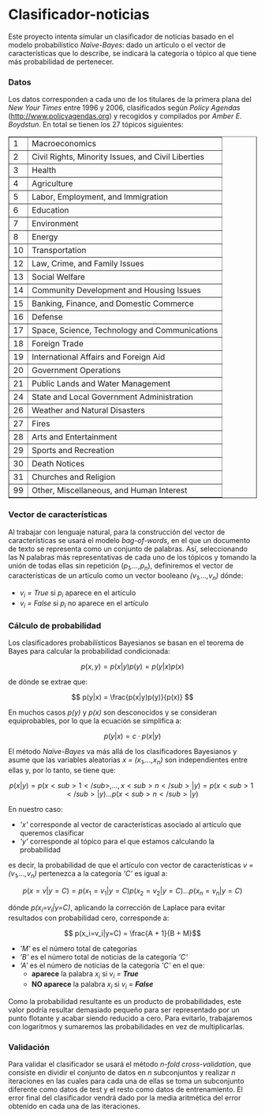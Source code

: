 # Clasificador-noticias

Este proyecto intenta simular un clasificador de noticias basado en el modelo probabilístico <i>Naïve-Bayes</i>: dado un artículo o el vector de características que lo describe, se indicará la categoría o tópico al que tiene más probabilidad de pertenecer.

### Datos

Los datos corresponden a cada uno de los titulares de la primera plana del <i>New Your Times</i> entre 1996 y 2006, clasificados según <i>Policy Agendas</i> (http://www.policyagendas.org) y recogidos y compilados por <i>Amber E. Boydstun</i>. En total se tienen los 27 tópicos siguientes:

<table border="1">
  <tr><td>1<td>Macroeconomics
  <tr><td>2<td>Civil Rights, Minority Issues, and Civil Liberties
  <tr><td>3<td>Health
  <tr><td>4<td>Agriculture
  <tr><td>5<td>Labor, Employment, and Immigration
  <tr><td>6<td>Education
  <tr><td>7<td>Environment
  <tr><td>8<td>Energy
  <tr><td>10<td>Transportation
  <tr><td>12<td>Law, Crime, and Family Issues
  <tr><td>13<td>Social Welfare
  <tr><td>14<td>Community Development and Housing Issues
  <tr><td>15<td>Banking, Finance, and Domestic Commerce
  <tr><td>16<td>Defense
  <tr><td>17<td>Space, Science, Technology and Communications
  <tr><td>18<td>Foreign Trade
  <tr><td>19<td>International Affairs and Foreign Aid
  <tr><td>20<td>Government Operations
  <tr><td>21<td>Public Lands and Water Management
  <tr><td>24<td>State and Local Government Administration
  <tr><td>26<td>Weather and Natural Disasters
  <tr><td>27<td>Fires
  <tr><td>28<td>Arts and Entertainment
  <tr><td>29<td>Sports and Recreation
  <tr><td>30<td>Death Notices
  <tr><td>31<td>Churches and Religion
  <tr><td>99<td>Other, Miscellaneous, and Human Interest
</table>

### Vector de características

Al trabajar con lenguaje natural, para la construcción del vector de características se usará el modelo <i>bag-of-words</i>, en el que un documento de texto se representa como un conjunto de palabras. Así, seleccionando las N palabras más representativas de cada uno de los tópicos y tomando la unión de todas ellas sin repetición (<i>p<sub>1</sub>,...,p<sub>n</sub></i>), definiremos el vector de características de un artículo como un vector booleano <i>(v<sub>1</sub>,...,v<sub>n</sub>)</i> dónde:
<ul>
  <li><i>v<sub>i</sub> = True</i> si <i>p<sub>i</sub></i> aparece en el artículo</li>
  <li><i>v<sub>i</sub> = False</i> si <i>p<sub>i</sub></i> no aparece en el artículo</li>
</ul>

### Cálculo de probabilidad

Los clasificadores probabilísticos Bayesianos se basan en el teorema de Bayes para calcular la probabilidad condicionada:

$$ p(x,y) = p(x|y)p(y) = p(y|x)p(x) $$

de dónde se extrae que:

$$ p(y|x) = \frac{p(x|y)p(y)}{p(x)} $$

En muchos casos <i>p(y)</i> y <i>p(x)</i> son desconocidos y se consideran equiprobables, por lo que la ecuación se simplifica a:

$$ p(y|x) = c · p(x|y)$$

El método <i>Naïve-Bayes</i> va más allá de los clasificadores Bayesianos y asume que las variables aleatorias <i>x = (x<sub>1</sub>,...,x<sub>n</sub>)</i> son independientes entre ellas y, por lo tanto, se tiene que:

$$ p (x|y) = p(x<sub>1</sub>,...,x<sub>n</sub> | y) = p(x<sub>1</sub>|y)...p(x<sub>n</sub>|y) $$

En nuestro caso:
<ul>
  <li><i>'x'</i> corresponde al vector de características asociado al artículo que queremos clasificar</li>
  <li><i>'y'</i> corresponde al tópico para el que estamos calculando la probabilidad
</ul>
es decir, la probabilidad de que el artículo con vector de características <i>v = (v<sub>1</sub>,...,v<sub>n</sub>)</i> pertenezca a la categoría <i>'C'</i> es igual a:

$$ p(x=v|y=C) = p(x_1=v_1|y=C)p(x_2=v_2|y=C)...p(x_n=v_n|y=C) $$

dónde <i>p(x<sub>i</sub>=v<sub>i</sub>|y=C)</i>, aplicando la corrección de Laplace para evitar resultados con probabilidad cero, corresponde a:

$$ p(x_i=v_i|y=C) = \frac{A + 1}{B + M}$$

<ul>
  <li><i>'M'</i> es el número total de categorías</li>
  <li><i>'B'</i> es el número total de noticias de la categoría <i>'C'</i></li>
  <li><i>'A'</i> es el número de noticias de la categoría <i>'C'</i> en el que:
    <ul>
      <li><b>aparece</b> la palabra <i>x<sub>i</sub></i> si <i>v<sub>i</sub> = <b>True</b></i></li>
      <li><b>NO aparece</b> la palabra <i>x<sub>i</sub></i> si <i>v<sub>i</sub> = <b>False</b></i></li>
    </ul>
  </li>
</ul>

Como la probabilidad resultante es un producto de probabilidades, este valor podría resultar demasiado pequeño para ser representado por un punto flotante y acabar siendo reducido a cero. Para evitarlo, trabajaremos con logaritmos y sumaremos las probabilidades en vez de multiplicarlas.

### Validación

Para validar el clasificador se usará el método <i>n-fold cross-validation</i>, que consiste en dividir el conjunto de datos en <i>n</i> subconjuntos y realizar <i>n</i> iteraciones en las cuales para cada una de ellas se toma un subconjunto diferente como datos de test y el resto como datos de entrenamiento. El error final del clasificador vendrá dado por la media aritmética del error obtenido en cada una de las iteraciones.
